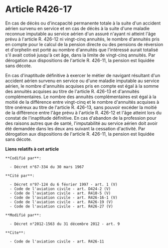 # Article R426-17

En cas de décès ou d'incapacité permanente totale à la suite d'un accident aérien survenu en service et en cas de décès à la
suite d'une maladie reconnue imputable au service aérien d'un assuré n'ayant ni atteint l'âge prévu à l'article R. 426-12 ni
vingt-cinq annuités, le nombre d'annuités pris en compte pour le calcul de la pension directe ou des pensions de réversion et
d'orphelin est porté au nombre d'annuités que l'intéressé aurait totalisé s'il avait cotisé jusqu'à cet âge, dans la limite
de vingt-cinq annuités. Par dérogation aux dispositions de l'article R. 426-11, la pension est liquidée sans décote. 

En cas d'inaptitude définitive à exercer le métier de navigant résultant d'un accident aérien survenu en service ou d'une
maladie imputable au service aérien, le nombre d'annuités acquises pris en compte est égal à la somme des annuités acquises
au titre de l'article R. 426-13 et d'annuités complémentaires. Le nombre des annuités complémentaires est égal à la moitié de
la différence entre vingt-cinq et le nombre d'annuités acquises à titre onéreux au titre de l'article R. 426-13, sans pouvoir
excéder la moitié de la différence entre l'âge prévu à l'article R. 426-12 et l'âge atteint lors du constat de l'inaptitude
définitive. En cas d'abandon de la profession pour des raisons autres que de santé, l'imputabilité au service aérien doit
avoir été demandée dans les deux ans suivant la cessation d'activité. Par dérogation aux dispositions de l'article R. 426-11,
la pension est liquidée sans décote.

**Liens relatifs à cet article**

	**Codifié par**:

	  - Décret n°67-334 du 30 mars 1967

	**Cité par**:

	  - Décret n°97-124 du 6 février 1997 - art. 1 (V)
	  - Code de l'aviation civile - art. D424-2 (V)
	  - Code de l'aviation civile - art. R410-5 (V)
	  - Code de l'aviation civile - art. R426-16-1 (V)
	  - Code de l'aviation civile - art. R426-19 (V)
	  - Code de l'aviation civile - art. R426-27 (V)

	**Modifié par**:

	  - Décret n°2012-1563 du 31 décembre 2012 - art. 9

	**Cite**:

	  - Code de l'aviation civile - art. R426-11
